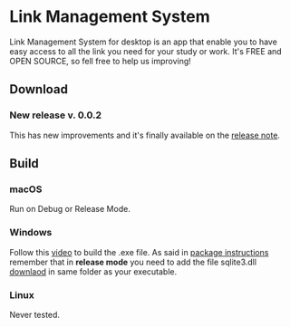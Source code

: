 # Link Management System

Link Management System for desktop is an app that enable you to have easy access to all the link you need for your study or work. It's FREE and OPEN SOURCE, so fell free to help us improving!

## Download
### New release v. 0.0.2
This has new improvements and it's finally available on the [release note](https://github.com/kekko7072/lms/releases/tag/0.0.2).



## Build
### macOS
Run on Debug or Release Mode.

### Windows
Follow this [video](https://www.youtube.com/watch?v=XvwX-hmYv0E) to build the .exe file. As said in [package instructions](https://pub.dev/packages/sqflite_common_ffi#windows) remember that in <b>release mode</b> you need to add the file sqlite3.dll [downlaod](https://github.com/tekartik/sqflite/raw/master/sqflite_common_ffi/lib/src/windows/sqlite3.dll) in same folder as your executable.

### Linux
Never tested.
